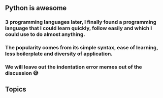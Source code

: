 ## Python is awesome
### 3 programming languages later, I finally found a programming language that I could learn quickly, follow easily and which I could use to do almost anything.
### The popularity comes from its simple syntax, ease of learning, less boilerplate and diversity of application.
### We will leave out the indentation error memes out of the discussion :sweat_smile:

## Topics
